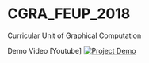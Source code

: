 # CGRA_FEUP_2018
Curricular Unit of Graphical Computation

Demo Video [Youtube]
[![Project Demo](https://img.youtube.com/vi/-DtR2mG6Md8/0.jpg)](https://www.youtube.com/watch?v=-DtR2mG6Md8)

